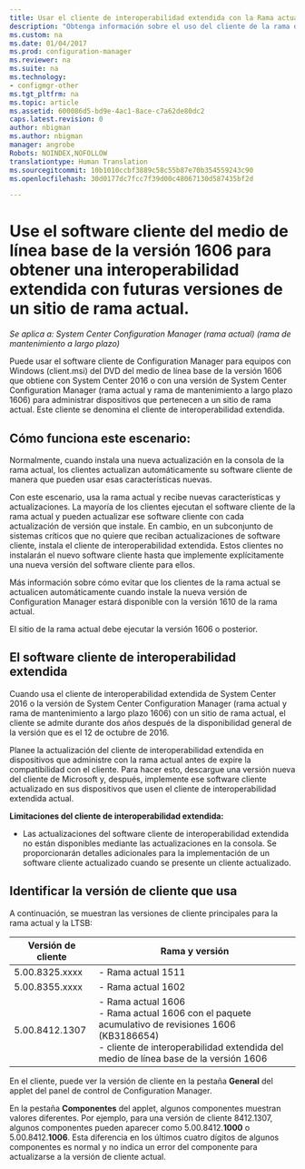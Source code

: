 ```yaml
---
title: Usar el cliente de interoperabilidad extendida con la Rama actual | Microsoft Docs
description: "Obtenga información sobre el uso del cliente de la rama de mantenimiento a largo plazo de Configuration Manager con un sitio de rama actual."
ms.custom: na
ms.date: 01/04/2017
ms.prod: configuration-manager
ms.reviewer: na
ms.suite: na
ms.technology:
- configmgr-other
ms.tgt_pltfrm: na
ms.topic: article
ms.assetid: 600086d5-bd9e-4ac1-8ace-c7a62de80dc2
caps.latest.revision: 0
author: nbigman
ms.author: nbigman
manager: angrobe
Robots: NOINDEX,NOFOLLOW
translationtype: Human Translation
ms.sourcegitcommit: 10b1010ccbf3889c58c55b87e70b354559243c90
ms.openlocfilehash: 30d0177dc7fcc7f39d00c48067130d587435bf2d

---
```

# <a name="use-the-client-software-from-the-version-1606-baseline-media-for-extended-interoperability-with-future-versions-of-a-current-branch-site"></a>Use el software cliente del medio de línea base de la versión 1606 para obtener una interoperabilidad extendida con futuras versiones de un sitio de rama actual.

*Se aplica a: System Center Configuration Manager (rama actual) (rama de mantenimiento a largo plazo)*  

Puede usar el software cliente de Configuration Manager para equipos con Windows (client.msi) del DVD del medio de línea base de la versión 1606 que obtiene con System Center 2016 o con una versión de System Center Configuration Manager (rama actual y rama de mantenimiento a largo plazo 1606) para administrar dispositivos que pertenecen a un sitio de rama actual. Este cliente se denomina el cliente de interoperabilidad extendida.

## <a name="how-this-scenario-works"></a>Cómo funciona este escenario:
Normalmente, cuando instala una nueva actualización en la consola de la rama actual, los clientes actualizan automáticamente su software cliente de manera que pueden usar esas características nuevas.

Con este escenario, usa la rama actual y recibe nuevas características y actualizaciones. La mayoría de los clientes ejecutan el software cliente de la rama actual y pueden actualizar ese software cliente con cada actualización de versión que instale. En cambio, en un subconjunto de sistemas críticos que no quiere que reciban actualizaciones de software cliente, instala el cliente de interoperabilidad extendida. Estos clientes no instalarán el nuevo software cliente hasta que implemente explícitamente una nueva versión del software cliente para ellos.

Más información sobre cómo evitar que los clientes de la rama actual se actualicen automáticamente cuando instale la nueva versión de Configuration Manager estará disponible con la versión 1610 de la rama actual.

El sitio de la rama actual debe ejecutar la versión 1606 o posterior.

## <a name="the-extended-interoperability-client-software"></a>El software cliente de interoperabilidad extendida
Cuando usa el cliente de interoperabilidad extendida de System Center 2016 o la versión de System Center Configuration Manager (rama actual y rama de mantenimiento a largo plazo 1606) con un sitio de rama actual, el cliente se admite durante dos años después de la disponibilidad general de la versión que es el 12 de octubre de 2016.

Planee la actualización del cliente de interoperabilidad extendida en dispositivos que administre con la rama actual antes de expire la compatibilidad con el cliente. Para hacer esto, descargue una versión nueva del cliente de Microsoft y, después, implemente ese software cliente actualizado en sus dispositivos que usen el cliente de interoperabilidad extendida actual.

**Limitaciones del cliente de interoperabilidad extendida:**
-   Las actualizaciones del software cliente de interoperabilidad extendida no están disponibles mediante las actualizaciones en la consola. Se proporcionarán detalles adicionales para la implementación de un software cliente actualizado cuando se presente un cliente actualizado.

## <a name="identify-the-client-version-you-use"></a>Identificar la versión de cliente que usa
A continuación, se muestran las versiones de cliente principales para la rama actual y la LTSB:

|Versión de cliente|Rama y versión |  
|----------------|---------------------|
|5.00.8325.xxxx |   - Rama actual 1511|
|5.00.8355.xxxx |- Rama actual 1602|
|5.00.8412.1307 |- Rama actual 1606 </br> - Rama actual 1606 con el paquete acumulativo de revisiones 1606 (KB3186654)</br>- cliente de interoperabilidad extendida del medio de línea base de la versión 1606|  

En el cliente, puede ver la versión de cliente en la pestaña **General** del applet del panel de control de Configuration Manager.

En la pestaña **Componentes** del applet, algunos componentes muestran valores diferentes. Por ejemplo, para una versión de cliente 8412.1307, algunos componentes pueden aparecer como 5.00.8412.**1000** o 5.00.8412.**1006**.  Esta diferencia en los últimos cuatro dígitos de algunos componentes es normal y no indica un error del componente para actualizarse a la versión de cliente actual.



<!--HONumber=Dec16_HO3-->


